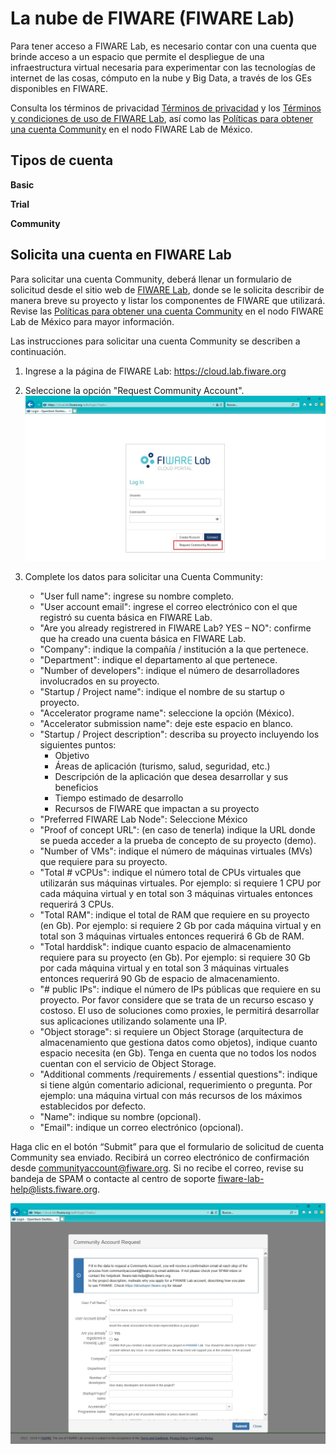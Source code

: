 # La nube de FIWARE (FIWARE Lab)

Para tener acceso a FIWARE Lab, es necesario contar con una cuenta que brinde acceso a un espacio que permite el despliegue de una infraestructura virtual necesaria para experimentar con las tecnologías de internet de las cosas, cómputo en la nube y Big Data, a través de los GEs disponibles en FIWARE.

Consulta los términos de privacidad [Términos de privacidad](https://goo.gl/kIjJhA) y los [Términos y condiciones de uso de FIWARE Lab](https://goo.gl/cVSeNq), así como las [Políticas para obtener una cuenta Community](https://goo.gl/CeWN9b) en el nodo FIWARE Lab de México.

## Tipos de cuenta 
**Basic**

**Trial**

**Community**


## Solicita una cuenta en FIWARE Lab
Para solicitar una cuenta Community, deberá llenar un formulario de solicitud desde el sitio web de
[FIWARE Lab](https://cloud.lab.fiware.org), donde se le solicita describir de manera breve su proyecto y listar los componentes
de FIWARE que utilizará. Revise las [Políticas para obtener una cuenta Community](https://goo.gl/CeWN9b) en el nodo FIWARE Lab de México para mayor información.

Las instrucciones para solicitar una cuenta Community se describen a continuación. 

1. Ingrese a la página de FIWARE Lab: <https://cloud.lab.fiware.org>
2. Seleccione la opción "Request Community Account".
  ![Crearcuenta](./images//FL-01.jpg)
  
3.	Complete los datos para solicitar una Cuenta Community:
    - "User full name": ingrese su nombre completo.
    - "User account email": ingrese el correo electrónico con el que registró su cuenta básica en FIWARE Lab.
    - "Are you already registrered in FIWARE Lab? YES – NO": confirme que ha creado una cuenta básica en FIWARE Lab. 
    - "Company": indique la compañía / institución a la que pertenece. 
    - "Department": indique el departamento al que pertenece. 
    - "Number of developers": indique el número de desarrolladores involucrados en su proyecto. 
    - "Startup / Project name": indique el nombre de su startup o proyecto.
    - "Accelerator programe name": seleccione la opción (México).
    - "Accelerator submission name": deje este espacio en blanco. 
    - "Startup / Project description": describa su proyecto incluyendo los siguientes puntos: 
      - Objetivo
      - Áreas de aplicación (turismo, salud, seguridad, etc.)
      - Descripción de la aplicación que desea desarrollar y sus beneficios
      - Tiempo estimado de desarrollo
      - Recursos de FIWARE que impactan a su proyecto
    - "Preferred FIWARE Lab Node": Seleccione México
    - "Proof of concept URL": (en caso de tenerla) indique la URL donde se pueda acceder a la prueba de concepto de su proyecto (demo).
    - "Number of VMs": indique el número de máquinas virtuales (MVs) que requiere para su proyecto.
    - "Total # vCPUs": indique el número total de CPUs virtuales que utilizarán sus máquinas virtuales. Por ejemplo: si requiere 1 CPU por cada máquina virtual y en total son 3 máquinas virtuales entonces requerirá 3 CPUs. 
    - "Total RAM": indique el total de RAM que requiere en su proyecto (en Gb). Por ejemplo: si requiere 2 Gb por cada máquina virtual y en total son 3 máquinas virtuales entonces requerirá 6 Gb de RAM.  
    - "Total harddisk": indique cuanto espacio de almacenamiento requiere para su proyecto (en Gb). Por ejemplo: si requiere 30 Gb por cada máquina virtual y en total son 3 máquinas virtuales entonces requerirá 90 Gb de espacio de almacenamiento.  
    - "# public IPs": indique el número de IPs públicas que requiere en su proyecto. Por favor considere que se trata de un recurso escaso y costoso. El uso de soluciones como proxies, le permitirá desarrollar sus aplicaciones utilizando solamente una IP. 
    - "Object storage": si requiere un Object Storage (arquitectura de almacenamiento que gestiona datos como objetos), indique cuanto espacio necesita (en Gb). Tenga en cuenta que no todos los nodos cuentan con el servicio de Object Storage. 
    - "Additional comments /requirements / essential questions": indique si tiene algún comentario adicional, requerimiento o pregunta. Por ejemplo: una máquina virtual con más recursos de los máximos establecidos por defecto.  
    - "Name": indique su nombre (opcional).
    - "Email": indique un correo electrónico (opcional).

Haga clic en el botón “Submit” para que el formulario de solicitud de cuenta Community sea enviado. Recibirá un correo electrónico de confirmación desde <communityaccount@fiware.org>. Si no recibe el correo, revise su bandeja de SPAM o contacte  al centro de soporte <fiware-lab-help@lists.fiware.org>.

  ![Crearcuenta](./images//FL-02.jpg)
